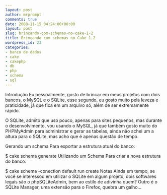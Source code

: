 ```yaml
---
layout: post
author: mrprompt
comments: true
date: 2008-11-15 04:24:00+00:00
layout: post
slug: brincando-com-schemas-no-cake-1-2
title: Brincando com schemas no Cake 1.2
wordpress_id: 23
categories:
- banco de dados
- cake
- cakephp
- db
- php
- schema
- sql
---
```


Introdução Eu pessoalmente, gosto de brincar em meus projetos com dois bancos, o MySQL e o SQLite, esse segundo, eu gosto muito pela leveza e praticidade, já que fica em um arquivo só, além de ser extremamente rápido.

O SQLite, admito que uso pouco, apenas para sites pequenos, mas durante o desenvolvimento, vou usando o MySQL, já que também gosto muito do PHPMyAdmin para administrar e gerar as tabelas, ainda não achei um a altura para o SQLite, mas acho que é apenas questão de tempo.

Gerando um schema Para exportar a estrutura atual do banco:

$ cake schema generate
Utilizando um Schema Para criar a nova estrutura do banco:

$ cake schema -conection default run create
Notas Ainda em tempo, se você se interessou em utilizar o SQLite em algum projeto, dois softwares legais são o phpSQLiteAdmin, bem ao estilo de adivinha quem? Outro é o SQLite Manager, uma extensão para o Firefox, quebra um galho...
